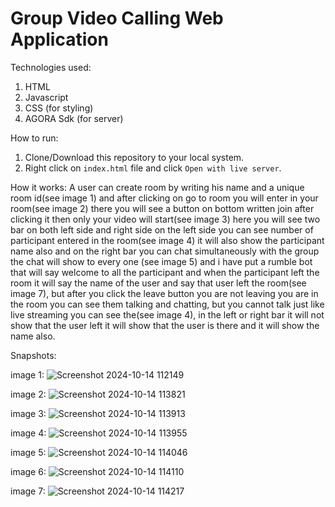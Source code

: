 # Group Video Calling Web Application


Technologies used:

   1. HTML
   2. Javascript 
   3. CSS (for styling)
   4. AGORA Sdk (for server)


How to run:
   
   1. Clone/Download this repository to your local system.
   2. Right click on `index.html` file and click `Open with live server`. 

How it works: A user can create room by writing his name and a unique room id(see image 1) and after clicking on go to room you will enter in your room(see image 2) there you will see a button on bottom written join after clicking it then only your video will start(see image 3)
 here you will see two bar on both left side and right side on the left side you can see number of participant entered in the room(see image 4) it will also show the participant name also
 and on the right bar you can chat simultaneously with the group the chat will show to every one
 (see image 5) and i have put a rumble bot that will say welcome to all the participant and when the participant left the room it will say the name of the user and say that user left the room(see image 7), but after you click the leave button you are not leaving you are in the room you can see them talking and chatting, but you cannot talk just like live streaming you can see the(see image 4), in the left or right bar it will not show that the user left it will show that the user is there and it will show the name also. 

Snapshots:

image 1:
![Screenshot 2024-10-14 112149](https://github.com/user-attachments/assets/74ad2e3d-1e7f-4a60-87af-54aa9b3289b3)

image 2:
![Screenshot 2024-10-14 113821](https://github.com/user-attachments/assets/234fa256-0627-47b1-8311-bb9a74230add)

image 3:
![Screenshot 2024-10-14 113913](https://github.com/user-attachments/assets/f8fc7b8f-bc03-4bb2-8b60-a88920163495)

image 4:
![Screenshot 2024-10-14 113955](https://github.com/user-attachments/assets/d0ba6965-afd8-4176-9549-99b079014753)

image 5:
![Screenshot 2024-10-14 114046](https://github.com/user-attachments/assets/ea4a6111-437d-4be6-b8c5-bbb4133aa221)

image 6:
![Screenshot 2024-10-14 114110](https://github.com/user-attachments/assets/13966f3a-e764-4961-b4eb-327dfa591373)

image 7:
![Screenshot 2024-10-14 114217](https://github.com/user-attachments/assets/239ccc5f-df98-4ed3-a11e-f0e874ffa384)

